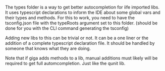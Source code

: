 The types folder is a way to get better autocompletion for iife imported libs.
It uses typescript declarations to inform the IDE about some global vars and their types and methods.
For this to work, you need to have the tsconfig.json file with the typeRoots argument set to this folder. (should be done for you with the CLI command generating the tsconfig)

Adding new libs to this can be trivial or not.
It can be a one liner or the addition of a complete typescript declaration file.
It should be handled by someone that knows what they are doing.

Note that if giga adds methods to a lib, manual additions must likely will be required to get full automcompletion.
Just like the qunit lib.
